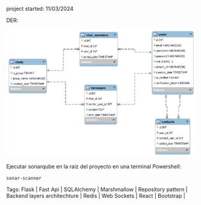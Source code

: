 project started: 11/03/2024


DER:

![DER](docs/DER.png)


Ejecutar sonarqube en la raiz del proyecto en una terminal Powershell: 
```console
sonar-scanner
```


Tags: Flask | Fast Api | SQLAlchemy | Marshmallow | Repository pattern | Backend layers architechture | Redis | Web Sockets | React | Bootstrap | 

